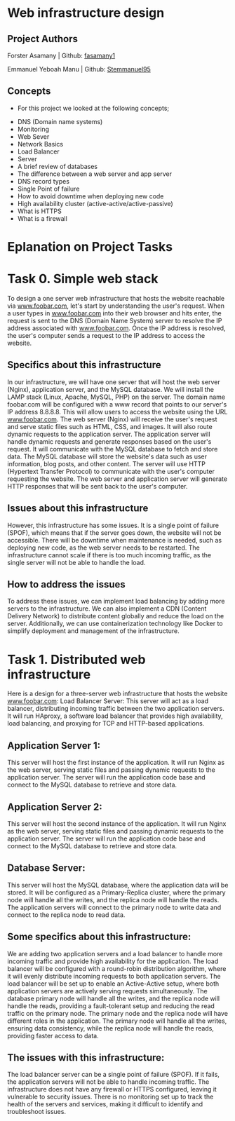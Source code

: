 # Web infrastructure design

## Project Authors

Forster Asamany | Github: [fasamany1](https://github.com/fasamany1) 

Emmanuel Yeboah Manu | Github: [Stemmanuel95](https://github.com/stemmanuel95)

## Concepts
* For this project we looked at the following concepts;
- DNS (Domain name systems)
- Monitoring
- Web Sever
- Network Basics
- Load Balancer
- Server
- A brief review of databases
- The difference between a web server and app server
- DNS record types
- Single Point of failure
- How to avoid downtime when deploying new code
- High availability cluster (active-active/active-passive)
- What is HTTPS
- What is a firewall

# Eplanation on Project Tasks
# Task 0. Simple web stack
To design a one server web infrastructure that hosts the website reachable via www.foobar.com, let's start by understanding the user's request. When a user types in www.foobar.com into their web browser and hits enter, the request is sent to the DNS (Domain Name System) server to resolve the IP address associated with www.foobar.com. Once the IP address is resolved, the user's computer sends a request to the IP address to access the website.
## Specifics about this infrastructure
In our infrastructure, we will have one server that will host the web server (Nginx), application server, and the MySQL database. We will install the LAMP stack (Linux, Apache, MySQL, PHP) on the server.
The domain name foobar.com will be configured with a www record that points to our server's IP address 8.8.8.8. This will allow users to access the website using the URL www.foobar.com.
The web server (Nginx) will receive the user's request and serve static files such as HTML, CSS, and images. It will also route dynamic requests to the application server. The application server will handle dynamic requests and generate responses based on the user's request. It will communicate with the MySQL database to fetch and store data.
The MySQL database will store the website's data such as user information, blog posts, and other content.
The server will use HTTP (Hypertext Transfer Protocol) to communicate with the user's computer requesting the website. The web server and application server will generate HTTP responses that will be sent back to the user's computer.

## Issues about this infrastructure
However, this infrastructure has some issues. It is a single point of failure (SPOF), which means that if the server goes down, the website will not be accessible. There will be downtime when maintenance is needed, such as deploying new code, as the web server needs to be restarted. The infrastructure cannot scale if there is too much incoming traffic, as the single server will not be able to handle the load.

## How to address the issues
To address these issues, we can implement load balancing by adding more servers to the infrastructure. We can also implement a CDN (Content Delivery Network) to distribute content globally and reduce the load on the server. Additionally, we can use containerization technology like Docker to simplify deployment and management of the infrastructure.


# Task 1. Distributed web infrastructure
Here is a design for a three-server web infrastructure that hosts the website www.foobar.com:
Load Balancer Server:
This server will act as a load balancer, distributing incoming traffic between the two application servers.
It will run HAproxy, a software load balancer that provides high availability, load balancing, and proxying for TCP and HTTP-based applications.

## Application Server 1:
This server will host the first instance of the application.
It will run Nginx as the web server, serving static files and passing dynamic requests to the application server.
The server will run the application code base and connect to the MySQL database to retrieve and store data.

## Application Server 2:
This server will host the second instance of the application.
It will run Nginx as the web server, serving static files and passing dynamic requests to the application server.
The server will run the application code base and connect to the MySQL database to retrieve and store data.

## Database Server:
This server will host the MySQL database, where the application data will be stored.
It will be configured as a Primary-Replica cluster, where the primary node will handle all the writes, and the replica node will handle the reads.
The application servers will connect to the primary node to write data and connect to the replica node to read data.

## Some specifics about this infrastructure:
We are adding two application servers and a load balancer to handle more incoming traffic and provide high availability for the application.
The load balancer will be configured with a round-robin distribution algorithm, where it will evenly distribute incoming requests to both application servers.
The load balancer will be set up to enable an Active-Active setup, where both application servers are actively serving requests simultaneously.
The database primary node will handle all the writes, and the replica node will handle the reads, providing a fault-tolerant setup and reducing the read traffic on the primary node.
The primary node and the replica node will have different roles in the application. The primary node will handle all the writes, ensuring data consistency, while the replica node will handle the reads, providing faster access to data.

## The issues with this infrastructure:
The load balancer server can be a single point of failure (SPOF). If it fails, the application servers will not be able to handle incoming traffic.
The infrastructure does not have any firewall or HTTPS configured, leaving it vulnerable to security issues.
There is no monitoring set up to track the health of the servers and services, making it difficult to identify and troubleshoot issues.


